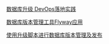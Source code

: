 [数据库升级 DevOps落地实践](https://qhh.me/2019/08/29/%E6%95%B0%E6%8D%AE%E5%BA%93%E5%8D%87%E7%BA%A7-DevOps-%E8%90%BD%E5%9C%B0%E5%AE%9E%E8%B7%B5/)

[数据库版本管理工具Flyway应用](https://juejin.im/post/5b7449736fb9a009bb754171)

[使用升级脚本进行数据库版本管理及发布](https://www.infoq.cn/article/db-versioning-scripts)

